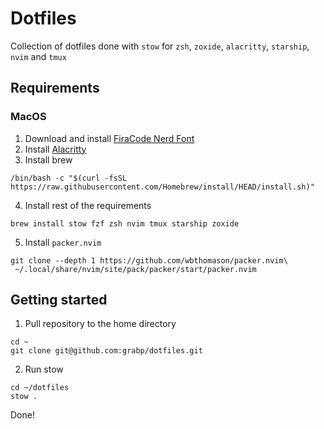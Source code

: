 # Dotfiles

Collection of dotfiles done with `stow` for `zsh`, `zoxide`, `alacritty`, `starship`, `nvim` and `tmux`

## Requirements

### MacOS
1. Download and install [FiraCode Nerd Font](https://www.nerdfonts.com/font-downloads)
2. Install [Alacritty](https://github.com/alacritty/alacritty/releases)
3. Install brew
```shell
/bin/bash -c "$(curl -fsSL https://raw.githubusercontent.com/Homebrew/install/HEAD/install.sh)"
```
4. Install rest of the requirements

```shell
brew install stow fzf zsh nvim tmux starship zoxide
```
5. Install `packer.nvim`
```shell
git clone --depth 1 https://github.com/wbthomason/packer.nvim\
 ~/.local/share/nvim/site/pack/packer/start/packer.nvim
```

## Getting started

1. Pull repository to the home directory
```shell
cd ~
git clone git@github.com:grabp/dotfiles.git 
```
2. Run stow
```shell
cd ~/dotfiles
stow .
```

Done!

